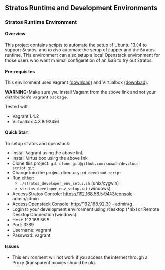 ## Stratos Runtime and Development Environments 

### Stratos Runtime Environment

#### Overview

This project contains scripts to automate the setup of Ubuntu 13.04 to support Stratos, and to also automate the setup of puppet and the Stratos runtime.  This environment can also setup a local Openstack environment for those users who want minimal configuration of an IaaS to try out Stratos.

#### Pre-requisites

This environment uses Vagrant [(download)](http://www.vagrantup.com/downloads.html) and Virtualbox [(download)](https://www.virtualbox.org/wiki/Downloads).

**WARNING:** Make sure you install Vagrant from the above link and not your distribution's vagrant package.

Tested with:

- Vagrant 1.4.2
- Virtualbox 4.3.8r92456

#### Quick Start

To setup stratos and openstack:

- Install Vagrant using the above link
- Install Virtualbox using the above link
- Clone this project: ```git clone git@github.com:snowch/devcloud-script.git```
- Change into the project directory: ```cd devcloud-script```
- Run either:
  - ```./stratos_developer_env_setup.sh``` (unix/cygwin)
  - ```stratos_developer_env_setup.bat``` (windows)
- Access Stratos Console: https://192.168.56.5:9443/console - admin/admin
- Access Openstack Console: http://192.168.92.30 - admin/g
- Login to your development environment using rdesktop (*nix) or Remote Desktop Connection (windows):
 - Host: 192.168.56.5
 - Port: 3389
 - Username: vagrant
 - Password: vagrant

#### Issues

- This environment will not work if you access the internet through a Proxy (transparent proxies should be ok).

